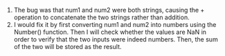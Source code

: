 1. The bug was that num1 and num2 were both strings, causing the + operation to concatenate the two strings rather than addition.
2. I would fix it by first converting num1 and num2 into numbers using the Number() function. Then I will check whether the values are NaN in order to verify that the two inputs were indeed numbers. Then, the sum of the two will be stored as the result.